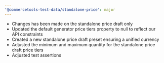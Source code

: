 ```yaml
---
'@commercetools-test-data/standalone-price': major
---
```


- Changes has been made on the standalone price draft only
- Updated the default generator price tiers property to null to reflect our API constraints
- Created a new standalone price draft preset ensuring a unified currency
- Adjusted the minimum and maximum quantity for the standalone price draft price tiers
- Adjusted test assertions
